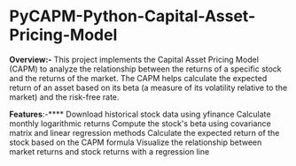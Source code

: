 # PyCAPM-Python-Capital-Asset-Pricing-Model
****Overview**:-**
This project implements the Capital Asset Pricing Model (CAPM) to analyze the relationship between the returns of a specific stock and the returns of the market. The CAPM helps calculate the expected return of an asset based on its beta (a measure of its volatility relative to the market) and the risk-free rate.

****Features****:-****
Download historical stock data using yfinance
Calculate monthly logarithmic returns
Compute the stock's beta using covariance matrix and linear regression methods
Calculate the expected return of the stock based on the CAPM formula
Visualize the relationship between market returns and stock returns with a regression line
